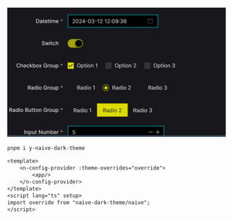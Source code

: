 ![](theme.png)
```shell script
pnpm i y-naive-dark-theme
```
```vue
<template>
	<n-config-provider :theme-overrides="override">
		<app/>
	</n-config-provider>
</template>
<script lang="ts" setup>
import override from "naive-dark-theme/naive";
</script>
```
